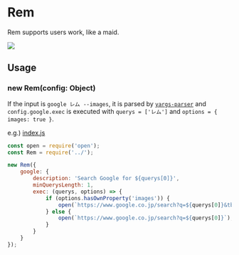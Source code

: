 # Rem

Rem supports users work, like a maid.

![](ss.gif)

## Usage

### new Rem(config: Object)

If the input is `google レム --images`, it is parsed by [`yargs-parser`](https://github.com/yargs/yargs-parser) and `config.google.exec` is executed  with `querys = ['レム']` and `options = { images: true }`.

e.g.) [index.js](sample)

```javascript
const open = require('open');
const Rem = require('../');

new Rem({
	google: {
		description: 'Search Google for ${querys[0]}',
		minQuerysLength: 1,
		exec: (querys, options) => {
			if (options.hasOwnProperty('images')) {
				open(`https://www.google.co.jp/search?q=${querys[0]}&tbm=isch`);
			} else {
				open(`https://www.google.co.jp/search?q=${querys[0]}`);
			}
		}
	}
});
```
